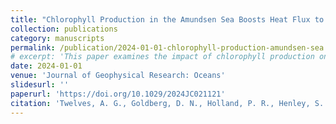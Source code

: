 ```yaml
---
title: "Chlorophyll Production in the Amundsen Sea Boosts Heat Flux to Atmosphere and Weakens Heat Flux to Ice Shelves"
collection: publications
category: manuscripts
permalink: /publication/2024-01-01-chlorophyll-production-amundsen-sea
# excerpt: 'This paper examines the impact of chlorophyll production on heat flux dynamics in the Amundsen Sea.'
date: 2024-01-01
venue: 'Journal of Geophysical Research: Oceans'
slidesurl: ''
paperurl: 'https://doi.org/10.1029/2024JC021121'
citation: 'Twelves, A. G., Goldberg, D. N., Holland, P. R., Henley, S. F., Mazloff, M. R., & Jones, D. C. (2024). "Chlorophyll Production in the Amundsen Sea Boosts Heat Flux to Atmosphere and Weakens Heat Flux to Ice Shelves." <i>Journal of Geophysical Research: Oceans</i>, 129, e2024JC021121. <a href="https://doi.org/10.1029/2024JC021121">https://doi.org/10.1029/2024JC021121</a>'
---
```


